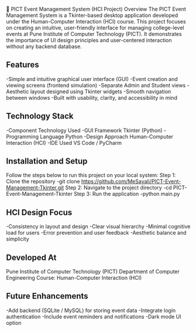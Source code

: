 🎉 PICT Event Management System (HCI Project)
Overview
The PICT Event Management System is a Tkinter-based desktop application developed under the Human-Computer Interaction (HCI) course. This project focuses on creating an intuitive, user-friendly interface for managing college-level events at Pune Institute of Computer Technology (PICT). It demonstrates the importance of UI design principles and user-centered interaction without any backend database.


## Features
-Simple and intuitive graphical user interface (GUI)
-Event creation and viewing screens (frontend simulation)
-Separate Admin and Student views
-Aesthetic layout designed using Tkinter widgets
-Smooth navigation between windows
-Built with usability, clarity, and accessibility in mind

## Technology Stack
-Component	Technology Used
-GUI Framework	Tkinter (Python)
-Programming Language	Python
-Design Approach	Human-Computer Interaction (HCI)
-IDE Used	VS Code / PyCharm

## Installation and Setup
Follow the steps below to run this project on your local system:
Step 1: Clone the repository
-git clone https://github.com/MeSayali/PICT-Event-Management-Tkinter.git
Step 2: Navigate to the project directory
-cd PICT-Event-Management-Tkinter
Step 3: Run the application
-python main.py

## HCI Design Focus
-Consistency in layout and design
-Clear visual hierarchy
-Minimal cognitive load for users
-Error prevention and user feedback
-Aesthetic balance and simplicity

## Developed At
Pune Institute of Computer Technology (PICT)
Department of Computer Engineering
Course: Human-Computer Interaction (HCI)

## Future Enhancements
-Add backend (SQLite / MySQL) for storing event data
-Integrate login authentication
-Include event reminders and notifications
-Dark mode UI option
